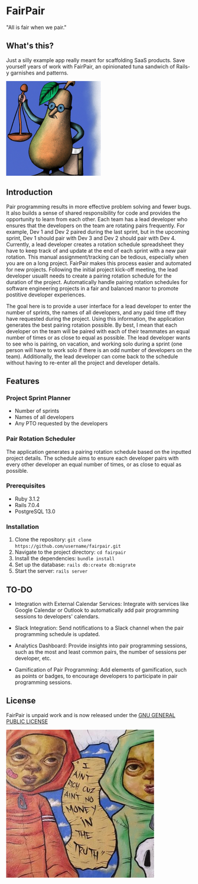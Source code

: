 # FairPair
"All is fair when we pair."

## What's this?
Just a silly example app really meant for scaffolding SaaS products. Save yourself years of work with FairPair, an opinionated tuna sandwich of Rails-y garnishes and patterns.



![The Honorable Judge Fair Pear](pear.png?raw=true "The Honorable Judge Fair Pear")

## Introduction
Pair programming results in more effective problem solving and fewer bugs. It also builds a sense of shared responsibility for code and provides the opportunity to learn from each other. Each team has a lead developer who ensures that the developers on the team are rotating pairs frequently. For example, Dev 1 and Dev 2 paired during the last sprint, but in the upcoming sprint, Dev 1 should pair with Dev 3 and Dev 2 should pair with Dev 4. Currently, a lead developer creates a rotation schedule spreadsheet they have to keep track of and update at the end of each sprint with a new pair rotation. This manual assignment/tracking can be tedious, especially when you are on a long project. FairPair makes this process easier and automated for new projects. Following the initial project kick-off meeting, the lead developer usuallt needs to create a pairing rotation schedule for the duration of the project. Automatically handle pairing rotation schedules for software engineering projects in a fair and balanced manor to promote postitive developer experiences.

The goal here is to provide a user interface for a lead developer to enter the number of sprints, the names of all developers, and any paid time off they have requested during the project. Using this information, the application generates the best pairing rotation possible. By best, I mean that each developer on the team will be paired with each of their teammates an equal number of times or as close to equal as possible. The lead developer wants to see who is pairing, on vacation, and working solo during a sprint (one person will have to work solo if there is an odd number of developers on the team). Additionally, the lead developer can come back to the schedule without having to re-enter all the project and developer details.


## Features

### Project Sprint Planner
- Number of sprints
- Names of all developers
- Any PTO requested by the developers

### Pair Rotation Scheduler
The application generates a pairing rotation schedule based on the inputted project details. The schedule aims to ensure each developer pairs with every other developer an equal number of times, or as close to equal as possible.

### Prerequisites
- Ruby 3.1.2
- Rails 7.0.4
- PostgreSQL 13.0

### Installation
1. Clone the repository: `git clone https://github.com/username/fairpair.git`
2. Navigate to the project directory: `cd fairpair`
3. Install the dependencies: `bundle install`
4. Set up the database: `rails db:create db:migrate`
5. Start the server: `rails server`

## TO-DO

- Integration with External Calendar Services: Integrate with services like Google Calendar or Outlook to automatically add pair programming sessions to developers' calendars.

- Slack Integration: Send notifications to a Slack channel when the pair programming schedule is updated.

- Analytics Dashboard: Provide insights into pair programming sessions, such as the most and least common pairs, the number of sessions per developer, etc.

- Gamification of Pair Programming: Add elements of gamification, such as points or badges, to encourage developers to participate in pair programming sessions.

## License 

FairPair is unpaid work and is now released under the [GNU GENERAL PUBLIC LICENSE](LICENSE)

![madeintandem](license.jpg?raw=true "madeintandem")

